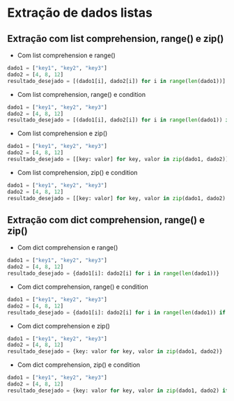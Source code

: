 # Extração de dados  listas

## Extração com list comprehension, range() e zip()
- Com list comprehension e range()
```python
dado1 = ["key1", "key2", "key3"]
dado2 = [4, 8, 12]
resultado_desejado = [(dado1[i], dado2[i]) for i in range(len(dado1))]
```

- Com list comprehension, range() e condition
```python
dado1 = ["key1", "key2", "key3"]
dado2 = [4, 8, 12]
resultado_desejado = [(dado1[i], dado2[i]) for i in range(len(dado1)) if dado2[i] > 7]
```

- Com list comprehension e zip()
```python
dado1 = ["key1", "key2", "key3"]
dado2 = [4, 8, 12]
resultado_desejado = [[key: valor] for key, valor in zip(dado1, dado2)]
```

- Com list comprehension, zip() e condition
```python
dado1 = ["key1", "key2", "key3"]
dado2 = [4, 8, 12]
resultado_desejado = [[key: valor] for key, valor in zip(dado1, dado2) if valor > 7]
```  

## Extração com dict comprehension, range() e zip()
- Com dict comprehension e range()
```python
dado1 = ["key1", "key2", "key3"]
dado2 = [4, 8, 12]
resultado_desejado = {dado1[i]: dado2[i] for i in range(len(dado1))}
```

- Com dict comprehension, range() e condition
```python
dado1 = ["key1", "key2", "key3"]
dado2 = [4, 8, 12]
resultado_desejado = {dado1[i]: dado2[i] for i in range(len(dado1)) if dado2[i] > 7}
```

- Com dict comprehension e zip()
```python
dado1 = ["key1", "key2", "key3"]
dado2 = [4, 8, 12]
resultado_desejado = {key: valor for key, valor in zip(dado1, dado2)}
```

- Com dict comprehension, zip() e condition
```python
dado1 = ["key1", "key2", "key3"]
dado2 = [4, 8, 12]
resultado_desejado = {key: valor for key, valor in zip(dado1, dado2) if valor > 7}
```  
